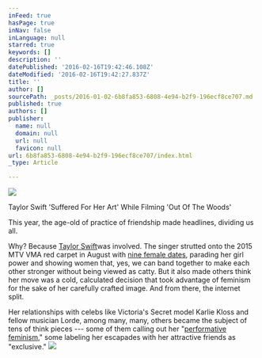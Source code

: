 ```yaml
---
inFeed: true
hasPage: true
inNav: false
inLanguage: null
starred: true
keywords: []
description: ''
datePublished: '2016-02-16T19:42:46.108Z'
dateModified: '2016-02-16T19:42:27.837Z'
title: ''
author: []
sourcePath: _posts/2016-01-02-6b8fa853-6808-4e94-b2f9-196ecf8ce707.md
published: true
authors: []
publisher:
  name: null
  domain: null
  url: null
  favicon: null
url: 6b8fa853-6808-4e94-b2f9-196ecf8ce707/index.html
_type: Article

---
```

![](https://the-grid-user-content.s3-us-west-2.amazonaws.com/8255a370-a064-4710-b202-b69d86eb20fc.jpg)

Taylor Swift 'Suffered For Her Art' While Filming 'Out Of The Woods'

This year, the age-old of practice of friendship made headlines, dividing us all.

Why? Because [Taylor Swift][0]was involved. The singer strutted onto the 2015 MTV VMA red carpet in August with [nine female dates][1], parading her girl power and showing women that, yes, we can band together to make each other stronger without being viewed as catty. But it also made others think her move was a cold, calculated decision that took advantage of feminism for the sake of her carefully crafted image. And from there, the internet split.

Her relationships with celebs like Victoria's Secret model Karlie Kloss and fellow musician Lorde, among many, many, others became the subject of tens of think pieces --- some of them calling out her "[performative feminism][2]," some labeling her escapades with her attractive friends as "exclusive."
![](https://the-grid-user-content.s3-us-west-2.amazonaws.com/45ad5586-547b-4f04-b8d5-d5a396cc3bbc.JPG)

[0]: http://www.mtv.com/artists/taylor-swift/
[1]: http://www.mtv.com/news/2255924/taylor-swift-bad-blood-squad-vma-red-carpet/
[2]: http://gawker.com/taylor-swift-is-not-your-friend-1717745581